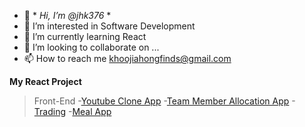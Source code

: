 
- 👋 * *Hi, I’m @jhk376* *
- 👀 I’m interested in Software Development
- 🌱 I’m currently learning React
- 💞️ I’m looking to collaborate on ...
- 📫 How to reach me [khoojiahongfinds@gmail.com](khoojiahongfinds@gmail.com)

**My React Project**
>Front-End
-[Youtube Clone App](https://youtubebyclone.netlify.app)
-[Team Member Allocation App](https://teammemberweblocal.netlify.app/)
-[Trading](https://tradingk.netlify.app)
-[Meal App](https://meallocal.netlify.app)


<!---
jhk376/jhk376 is a ✨ special ✨ repository because its `README.md` (this file) appears on your GitHub profile.
You can click the Preview link to take a look at your changes.
--->
